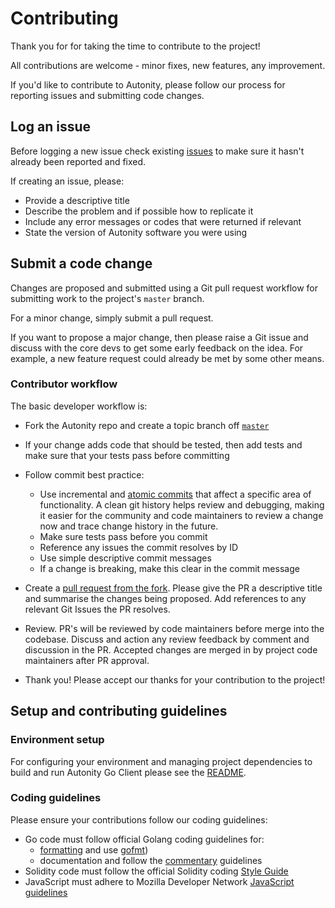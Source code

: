 # Contributing

Thank you for for taking the time to contribute to the project!

All contributions are welcome - minor fixes, new features, any improvement.

If you'd like to contribute to Autonity, please follow our process for reporting issues and submitting code changes.

## Log an issue

Before logging a new issue check existing [issues](https://github.com/autonity/autonity/issues) to make sure it hasn't already been reported and fixed.

If creating an issue, please:

- Provide a descriptive title
- Describe the problem and if possible how to replicate it
- Include any error messages or codes that were returned if relevant
- State the version of Autonity software you were using


## Submit a code change

Changes are proposed and submitted using a Git pull request workflow for submitting work to the project's `master` branch. 

For a minor change, simply submit a pull request.

If you want to propose a major change, then please raise a Git issue and discuss with the core devs to get some early feedback on the idea. For example, a new feature request could already be met by some other means.

### Contributor workflow

The basic developer workflow is:

- Fork the Autonity repo and create a topic branch off [`master`](https://github.com/autonity/autonity/tree/master)

- If your change adds code that should be tested, then add tests and make sure that your tests pass before committing

- Follow commit best practice:
    - Use incremental and [atomic commits](https://en.wikipedia.org/wiki/Atomic_commit) that affect a specific area of functionality. A clean git history helps review and debugging, making it easier for the community and code maintainers to review a change now and trace change history in the future.
    - Make sure tests pass before you commit
    - Reference any issues the commit resolves by ID
    - Use simple descriptive commit messages
    - If a change is breaking, make this clear in the commit message

- Create a [pull request from the fork](https://docs.github.com/en/pull-requests/collaborating-with-pull-requests/proposing-changes-to-your-work-with-pull-requests/creating-a-pull-request-from-a-fork). Please give the PR a descriptive title and summarise the changes being proposed. Add references to any relevant Git Issues the PR resolves.

- Review. PR's will be reviewed by code maintainers before merge into the codebase. Discuss and action any review feedback by comment and discussion in the PR. Accepted changes are merged in by project code maintainers after PR approval.

- Thank you! Please accept our thanks for your contribution to the project!

## Setup and contributing guidelines

### Environment setup

For configuring your environment and managing project dependencies to build and run Autonity Go Client please see the [README](https://github.com/autonity/autonity#readme).

### Coding guidelines

Please ensure your contributions follow our coding guidelines:

- Go code must follow official Golang coding guidelines for:
    - [formatting](https://golang.org/doc/effective_go.html#formatting) and use [gofmt](https://golang.org/cmd/gofmt/))
    - documentation and follow the [commentary](https://golang.org/doc/effective_go.html#commentary) guidelines
- Solidity code must follow the official Solidity coding [Style Guide](https://docs.soliditylang.org/en/latest/style-guide.html)
- JavaScript must adhere to Mozilla Developer Network [JavaScript guidelines](https://developer.mozilla.org/en-US/docs/mdn/guidelines/code_guidelines/javascript)
